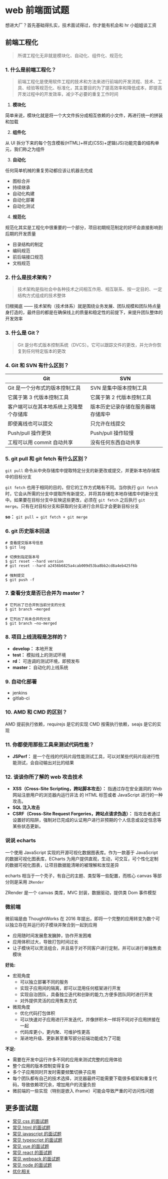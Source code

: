 # web 前端面试题

想进大厂？首先基础得扎实，技术面试得过，你才能有机会和 hr 小姐姐谈工资

## 前端工程化

> 所谓工程化无非就是模块化、自动化、组件化、规范化

### 1. 什么是前端工程化？

> 前端工程化是使用软件工程的技术和方法来进行前端的开发流程、技术、工具、经验等规范化、标准化，其主要目的为了提高效率和降低成本，即提高开发过程中的开发效率，减少不必要的重复工作时间

1. **模块化**

简单来说，模块化就是将一个大文件拆分成相互依赖的小文件，再进行统一的拼装和加载

2. **组件化**

从 UI 拆分下来的每个包含模板(HTML)+样式(CSS)+逻辑(JS)功能完备的结构单元，我们称之为组件

3. **自动化**

任何简单机械的重复劳动都应该让机器去完成

- 图标合并
- 持续继承
- 自动化构建
- 自动化部署
- 自动化测试

4. **规范化**

规范化其实是工程化中很重要的一个部分，项目初期规范制定的好坏会直接影响到后期的开发质量

- 目录结构的制定
- 编码规范
- 前后端接口规范
- 文档规范

### 2. 什么是技术架构？

> 技术架构是指社会中各种技术之间相互作用、相互联系、按一定目的、一定结构方式组成的技术整体

归根揭底 —— 技术架构（技术体系）就是围绕业务发展、团队规模和团队特点量身打造的，最终目的都是在确保线上的质量和稳定性的前提下，来提升团队整体的开发效率

### 3. 什么是 Git？

> Git 是分布式版本控制系统（DVCS）。它可以跟踪文件的更改，并允许你恢复到任何特定版本的更改

### 4. Git 和 SVN 有什么区别？

| Git                                    | SVN                                |
| -------------------------------------- | ---------------------------------- |
| Git 是一个分布式的版本控制工具         | SVN 是集中版本控制工具             |
| 它属于第 3 代版本控制工具              | 它属于第 2 代版本控制工具          |
| 客户端可以在其本地系统上克隆整个存储库 | 版本历史记录存储在服务器端存储库中 |
| 即使离线也可以提交                     | 只允许在线提交                     |
| Push/pull 操作更快                     | Push/pull 操作较慢                 |
| 工程可以用 commit 自动共享             | 没有任何东西自动共享               |

### 5. git pull 和 git fetch 有什么区别？

`git pull` 命令从中央存储库中提取特定分支的新更改或提交，并更新本地存储库中的目标分支

`git fetch` 也用于相同的目的，但它的工作方式略有不同。当你执行 g`it fetch` 时，它会从所需的分支中提取所有新提交，并将其存储在本地存储库中的新分支中。如果要在目标分支中反映这些更改，必须在 `git fetch` 之后执行 `git merge`。只有在对目标分支和获取的分支进行合并后才会更新目标分支

**so：** `git pull = git fetch + git merge`

### 6. git 历史版本回退

```shell
# 查看提交版本号信息
$ git log

# 切换到指定版本号
$ git reset --hard version
# git reset --hard a2456b6825a4cab009d53ba8bb2cd8a4eb425f6b

# 强制提交
$ git push -f
```

### 7. 查看分支是否已合并为 master？

```shell
# 它列出了已合并到当前分支的分支
$ git branch –merged

# 它列出了尚未合并的分支
$ git branch –no-merged
```

### 8. 项目上线流程是怎样的？

- **develop：** 本地开发
- **test：** 模拟线上的测试环境
- **rd：** 可连调的测试环境，即预发布
- **master：** 自动化的上线系统

### 9. 自动化部署

- jenkins
- gitlab-ci

### 10. AMD 和 CMD 的区别？

AMD 提前执行依赖，requirejs 是它的实现
CMD 按需执行依赖，seajs 是它的实现

### 11. 你都使用那些工具来测试代码性能？

- **JSPerf：** 是一个在线的代码片段性能测试工具，可以对某些代码片段进行性能测试，会自动输出对比的结果

### 12. 谈谈你所了解的 web 攻击技术

- **XSS（Cross-Site Scripting，跨站脚本攻击）：** 指通过存在安全漏洞的 Web 网站注册用户的浏览器内运行非法 的 HTML 标签或者 JavaScript 进行的一种攻击。
- **SQL 注入攻击**
- **CSRF（Cross-Site Request Forgeries，跨站点请求伪造）：** 指攻击者通过设置好的陷阱，强制对已完成的认证用户进行非预期的个人信息或设定信息等某些状态更新。

### 说说 echarts

一个使用 JavaScript 实现的开源可视化数据图表库。作为一款基于 JavaScript 的数据可视化图表库，ECharts 为用户提供直观，生动，可交互，可个性化定制的数据可视化图表，让项目数据能清晰的被理解和发现差异

echarts 相当于一个壳子，有自己的主题、类型等一些配置，而核心 canvas 等部分则是采用 `ZRender`

ZRender 是一个 canvas 类库，MVC 封装，数据驱动，提供类 Dom 事件模型

### 微前端

微前端是由 ThoughtWorks 在 2016 年提出，即将一个完整的应用转变为数个可以独立存在并运行的子模块并聚合到一起到应用

- 应用随时间发展愈发臃肿，协作开发困难
- 应用体积过大，导致打包时间过长
- 让子模块可以灵活组合，并且易于对不同客户进行定制，并可以进行单独售卖模块

**好处:**

- 宏观角度
  - 可以独立部署不同的服务
  - 实现子应用间的隔离，即可以混用任何框架进行开发
  - 实现自治团队，具备独立迭代和创新的能力,方便多团队同时进行开发
  - 对外提供灵活的应用售卖方式
- 微观角度
  - 优化代码打包体积
  - 可以快速对子应用进行开发迭代，并像拼积木一样将不同对子应用拼接在一起
  - 代码库更小，更内聚、可维护性更高
  - 渐进地升级、更新甚至重写部分前端功能成为了可能

**不足:**

- 需要在开发中运行许多不同的应用来测试完整的应用体验
- 整个应用的版本控制变得复杂
- 多个子应用同时开发时需要频繁切换子应用
- 每个团队都有自己的技术选择，浏览器最终可能需要下载很多框架和重复代码，导致依赖项冗余，增加用户的流量负担
- 微前端的一些实现（特别是嵌入 iframe）可能会导致严重的可访问性问题

## 更多面试题

- [常见 css 的面试题](./css.md)
- [常见 html 的面试题](./html.md)
- [常见 javascript 的面试题](./javascript.md)
- [常见 typescript 的面试题](./typescript.md)
- [常见 vue 的面试题](./vue.md)
- [常见 react 的面试题](./react.md)
- [常见 webpack 的面试题](./webpack.md)
- [常见 node 的面试题](./node.md)
- [优化相关](./optimize.md)
